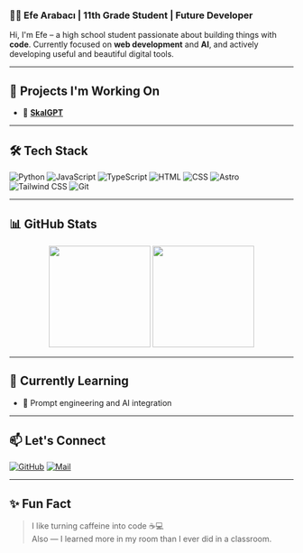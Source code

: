 ### 👨‍💻 Efe Arabacı | 11th Grade Student | Future Developer

Hi, I'm Efe – a high school student passionate about building things with **code**.
Currently focused on **web development** and **AI**, and actively developing useful and beautiful digital tools.

---

## 🔭 Projects I'm Working On
- 🤖 [**SkalGPT**](https://skalgpt.netlify.app)
---

## 🛠️ Tech Stack

![Python](https://img.shields.io/badge/-Python-3776AB?style=for-the-badge&logo=python&logoColor=white)
![JavaScript](https://img.shields.io/badge/-JavaScript-F7DF1E?style=for-the-badge&logo=javascript&logoColor=black)
![TypeScript](https://img.shields.io/badge/-TypeScript-3178C6?style=for-the-badge&logo=typescript&logoColor=white)
![HTML](https://img.shields.io/badge/-HTML5-E34F26?style=for-the-badge&logo=html5&logoColor=white)
![CSS](https://img.shields.io/badge/-CSS3-1572B6?style=for-the-badge&logo=css3&logoColor=white)
![Astro](https://img.shields.io/badge/-Astro-000000?style=for-the-badge&logo=astro&logoColor=white)
![Tailwind CSS](https://img.shields.io/badge/-Tailwind-38B2AC?style=for-the-badge&logo=tailwind-css&logoColor=white)
![Git](https://img.shields.io/badge/-Git-F05032?style=for-the-badge&logo=git&logoColor=white)

---

## 📊 GitHub Stats

<p align="center">
  <img src="https://github-readme-stats.vercel.app/api?username=woffluon&show_icons=true&theme=tokyonight&hide_border=true" height="180"/>
  <img src="https://github-readme-stats.vercel.app/api/top-langs/?username=woffluon&layout=compact&theme=tokyonight&hide_border=true" height="180"/>
</p>

---

## 🌱 Currently Learning

- 🧠 Prompt engineering and AI integration

---

## 📫 Let's Connect

[![GitHub](https://img.shields.io/badge/-GitHub-181717?style=for-the-badge&logo=github&logoColor=white)](https://github.com/woffluon)
[![Mail](https://img.shields.io/badge/-Email-EA4335?style=for-the-badge&logo=gmail&logoColor=white)](mailto:efe.arabaci.dev@example.com)

---

## ✨ Fun Fact

> I like turning caffeine into code ☕💻  
> Also — I learned more in my room than I ever did in a classroom.
